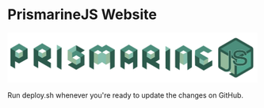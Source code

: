 # PrismarineJS Website

![prismarinejs.github.io](https://github.com/PrismarineJS/prismarinejs.github.io/blob/master/dist/images/Prismarine.png?raw=true)

Run deploy.sh whenever you're ready to update the changes on GitHub.